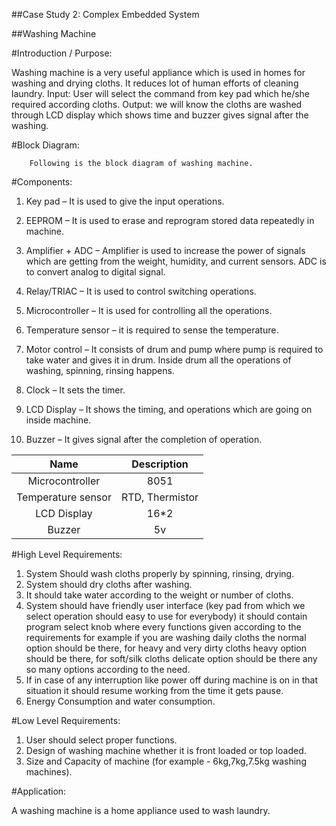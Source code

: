 ##Case Study 2: Complex Embedded System

##Washing Machine



#Introduction / Purpose:

Washing machine is a very useful appliance which is used in homes for washing and drying cloths. It reduces lot of human efforts of cleaning laundry.
Input: User will select the command from key pad which he/she required according cloths.
Output: we will know the cloths are washed through LCD display which shows time and buzzer gives signal after the washing.



#Block Diagram:

		Following is the block diagram of washing machine.

 



#Components:

1.	Key pad – It is used to give the input operations.

2.	EEPROM – It is used to erase and reprogram stored data repeatedly in machine.

3.	Amplifier + ADC – Amplifier is used to increase the power of signals which are getting from the weight, humidity, and current sensors. ADC is to convert analog to digital signal.

4.	Relay/TRIAC – It is used to control switching operations.

5.	Microcontroller – It is used for controlling all the operations.

6.	Temperature sensor – it is required to sense the temperature.

7.	Motor control – It consists of drum and pump where pump is required to take water and gives it in drum. Inside drum all the operations of washing, spinning, rinsing happens.

8.	Clock – It sets the timer.

9.	LCD Display – It shows the timing, and operations which are going on inside machine.

10.	Buzzer – It gives signal after the completion of operation.

|Name	|Description|
|:------------------------------------------------------------------------------------------------------:|:---------------------:|
|Microcontroller	|8051|
|Temperature sensor	|RTD, Thermistor|
|LCD Display|	16*2|
|Buzzer|	5v|



#High Level Requirements:


1.	System Should wash cloths properly by spinning, rinsing, drying.
2.	System should dry cloths after washing.
3.	It should take water according to the weight or number of cloths.
4.	System should have friendly user interface (key pad from which we select operation should easy to use for everybody) it should contain program select knob where every functions given according to the requirements for example if you are washing daily cloths the normal option should be there, for heavy and very dirty cloths heavy option should be there, for soft/silk cloths delicate option should be there any so many options according to the need. 
5.	If in case of any interruption like power off during machine is on in that situation it should resume working from the time it gets pause.
6.	Energy Consumption and water consumption.




#Low Level Requirements:

1.	User should select proper functions.
2.	Design of washing machine whether it is front loaded or top loaded.
3.	Size and Capacity of machine (for example - 6kg,7kg,7.5kg washing machines).



#Application: 

A washing machine is a home appliance used to wash laundry.



                                                                                                               
